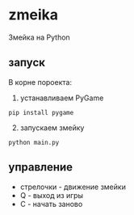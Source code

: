 # zmeika
Змейка на Python

## запуск

 В корне пороекта:

1) устанавливаем PyGame

```pip install pygame```

2) запускаем змейку

```python main.py```

## управление

* стрелочки - движение змейки
* Q - выход из игры
* C - начать заново
